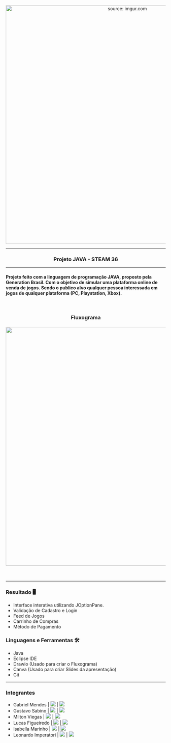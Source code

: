 <div align = "center">
  <img width="750px" src="https://i.imgur.com/ho6bdTa.jpg" title="source: imgur.com"/>
  <hr>
  <h3>
  <p><b>Projeto JAVA - STEAM 36</b></p>
  </div>

<hr>

#### Projeto feito com a linguagem de programação JAVA, proposto pela Generation Brasil. Com o objetivo de simular uma plataforma online de venda de jogos. Sendo o publico alvo qualquer pessoa interessada em jogos de qualquer plataforma (PC, Playstation, Xbox).

</br>

<div align = "center">
  <p><b><h3>Fluxograma</b>
  <br><br>
  <img width="750px" src="https://i.imgur.com/bSXwlNQ.jpg"/></div>

</br>
<hr>

### **Resultado** 🖥
* Interface interativa utilizando JOptionPane.
* Validação de Cadastro e Login
* Feed de Jogos
* Carrinho de Compras
* Método de Pagamento

### **Linguagens e Ferramentas** 🛠
* Java
* Eclipse IDE
* Drawio (Usado para criar o Fluxograma)
* Canva (Usado para criar Slides da apresentação)
* Git


<hr>

### **Integrantes**

- Gabriel Mendes |  <a href="https://www.linkedin.com/in/gabriel-mendes-0706ab1b8" target="_blank"><img src="https://img.shields.io/badge/-Linkedin-blue" target="_blank"></a> |  <a href="https://github.com/Biellms" target="_blank"><img src="https://img.shields.io/badge/-Github-gray" target="_blank"></a> 
- Gustavo Sabino |  <a href="https://www.linkedin.com/in/gustavo-sabino-21b75a96/" target="_blank"><img src="https://img.shields.io/badge/-Linkedin-blue" target="_blank"></a> |  <a href="https://github.com/sabinorush" target="_blank"><img src="https://img.shields.io/badge/-Github-gray" target="_blank"></a>
- Milton Viegas | <a href="https://www.linkedin.com/in/milton-viegas-849655b0/" target="_blank"><img src="https://img.shields.io/badge/-Linkedin-blue" target="_blank"></a> |  <a href="https://github.com/Milton-Viegas" target="_blank"><img src="https://img.shields.io/badge/-Github-gray" target="_blank"></a>
- Lucas Figueiredo | <a href="https://www.linkedin.com/in/lucazfigueiredo/" target="_blank"><img src="https://img.shields.io/badge/-Linkedin-blue" target="_blank"></a> |  <a href="https://github.com/DomLucaz" target="_blank"><img src="https://img.shields.io/badge/-Github-gray" target="_blank"></a>
- Isabella Marinho | <a href="https://www.linkedin.com/in/isabella-marinho-b75311221/" target="_blank"><img src="https://img.shields.io/badge/-Linkedin-blue" target="_blank"></a> |  <a href="https://github.com/isabellammarinho" target="_blank"><img src="https://img.shields.io/badge/-Github-gray" target="_blank"></a>
- Leonardo Imperatori | <a href="https://www.linkedin.com/in/leonardo-imperatori-52a259162/" target="_blank"><img src="https://img.shields.io/badge/-Linkedin-blue" target="_blank"></a> |  <a href="https://github.com/LeozeraImp" target="_blank"><img src="https://img.shields.io/badge/-Github-gray" target="_blank"></a>

<br>

